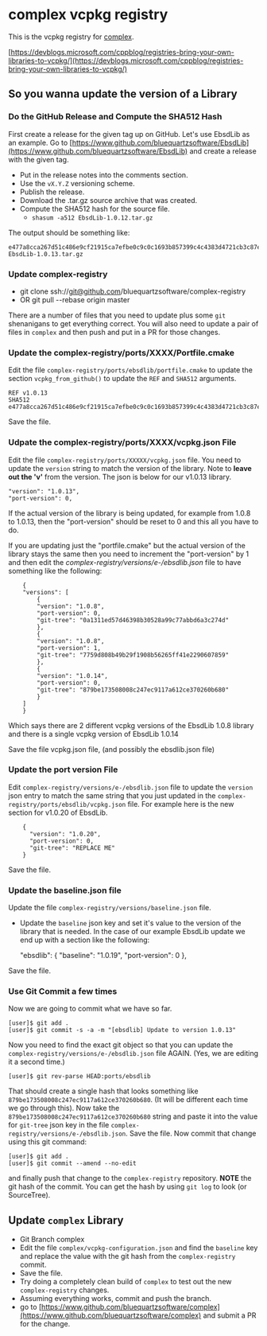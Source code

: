 # complex vcpkg registry #

This is the vcpkg registry for [complex](https://github.com/BlueQuartzSoftware/complex).

[https://devblogs.microsoft.com/cppblog/registries-bring-your-own-libraries-to-vcpkg/](https://devblogs.microsoft.com/cppblog/registries-bring-your-own-libraries-to-vcpkg/)

## So you wanna update the version of a Library ##

### Do the GitHub Release and Compute the SHA512 Hash ###
First create a release for the given tag up on GitHub. Let's use EbsdLib as an example. Go to [https://www.github.com/bluequartzsoftware/EbsdLib](https://www.github.com/bluequartzsoftware/EbsdLib) and create a release with the given tag. 

+ Put in the release notes into the comments section. 
+ Use the `vX.Y.Z` versioning scheme.
+ Publish the release.
+ Download the .tar.gz source archive that was created.
+ Compute the SHA512 hash for the source file.
  + `shasum -a512 EbsdLib-1.0.12.tar.gz`

The output should be something like:

    e477a8cca267d51c486e9cf21915ca7efbe0c9c0c1693b857399c4c4383d4721cb3c87ed6d82a3eccf97585aac199aa51dc8df0e74bdd5a8774a40740ea2b485  EbsdLib-1.0.13.tar.gz


### Update complex-registry ###

* git clone ssh://git@github.com/bluequartzsoftware/complex-registry
* OR git pull --rebase origin master

There are a number of files that you need to update plus some `git` shenanigans to get everything correct. You will also need to update a pair of files in `complex` and then push and put in a PR for those changes.

### Update the complex-registry/ports/XXXX/Portfile.cmake ###

Edit the file `complex-registry/ports/ebsdlib/portfile.cmake` to update the section `vcpkg_from_github()` to update the `REF` and `SHA512` arguments.

    REF v1.0.13
    SHA512 e477a8cca267d51c486e9cf21915ca7efbe0c9c0c1693b857399c4c4383d4721cb3c87ed6d82a3eccf97585aac199aa51dc8df0e74bdd5a8774a40740ea2b485

Save the file.

### Udpate the complex-registry/ports/XXXX/vcpkg.json File ###

Edit the file `complex-registry/ports/XXXXX/vcpkg.json` file. You need to update the `version` string to match the version of the library. Note to **leave out the 'v'** from the version. The json is below for our v1.0.13 library.

    "version": "1.0.13",
    "port-version": 0,

If the actual version of the library is being updated, for example from 1.0.8 to 1.0.13, then the "port-version" should be reset to 0 and this all you have to do.

If you are updating just the "portfile.cmake" but the actual version of the library stays the same then you need to increment the "port-version" by 1 and then edit the *complex-registry/versions/e-/ebsdlib.json* file to have something like the following:

        {
        "versions": [
            {
            "version": "1.0.8",
            "port-version": 0,
            "git-tree": "0a1311ed57d46398b30528a99c77abbd6a3c274d"
            },
            {
            "version": "1.0.8",
            "port-version": 1,
            "git-tree": "7759d808b49b29f1908b56265ff41e2290607859"
            },
            {
            "version": "1.0.14",
            "port-version": 0,
            "git-tree": "879be173508008c247ec9117a612ce370260b680"
            }
        ]
        }

Which says there are 2 different vcpkg versions of the EbsdLib 1.0.8 library and there is a single vcpkg version of EbsdLib 1.0.14

Save the file vcpkg.json file, (and possibly the ebsdlib.json file)

### Update the port version File ###

Edit `complex-registry/versions/e-/ebsdlib.json` file to update the `version` json entry to match the same string that you just updated in the `complex-registry/ports/ebsdlib/vcpkg.json` file. For example here is the new section for v1.0.20 of EbsdLib.

```
    {
      "version": "1.0.20",
      "port-version": 0,
      "git-tree": "REPLACE ME"
    }
```

Save the file.

### Update the baseline.json file ###

Update the file `complex-registry/versions/baseline.json` file.

* Update the `baseline` json key and set it's value to the version of the library that is needed. In the case of our example EbsdLib update we end up with a section like the following:

    "ebsdlib": {
      "baseline": "1.0.19",
      "port-version": 0
    },

Save the file.

### Use Git Commit a few times ###

Now we are going to commit what we have so far.

    [user]$ git add .
    [user]$ git commit -s -a -m "[ebsdlib] Update to version 1.0.13"

Now you need to find the exact git object so that you can update the `complex-registry/versions/e-/ebsdlib.json` file AGAIN. (Yes, we are editing it a second time.)

    [user]$ git rev-parse HEAD:ports/ebsdlib

That should create a single hash that looks something like `879be173508008c247ec9117a612ce370260b680`. (It will be different each time we go through this). Now take the `879be173508008c247ec9117a612ce370260b680` string and paste it into the value for `git-tree` json key in the file `complex-registry/versions/e-/ebsdlib.json`. Save the file. Now commit that change using this git command:

    [user]$ git add .
    [user]$ git commit --amend --no-edit

and finally push that change to the `complex-registry` repository. **NOTE** the git hash of the commit. You can get the hash by using `git log` to look (or SourceTree).

## Update `complex` Library ##

* Git Branch complex
* Edit the file `complex/vcpkg-configuration.json` and find the `baseline` key and replace the value with the git hash from the `complex-registry` commit.
* Save the file.
* Try doing a completely clean build of `complex` to test out the new `complex-registry` changes.
* Assuming everything works, commit and push the branch.
* go to [https://www.github.com/bluequartzsoftware/complex](https://www.github.com/bluequartzsoftware/complex) and submit a PR for the change.